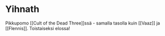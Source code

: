 # Yihnath
Pikkupomo [[Cult of the Dead Three]]ssä - samalla tasolla kuin [[Vaaz]] ja [[Flennis]]. Toistaiseksi elossa!